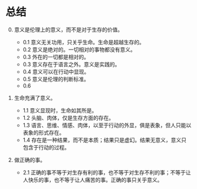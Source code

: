 # 总结

0. 意义是伦理上的意义，而不是对于生存的价值。
	- 0.1 意义无关功用，只关乎生命。生命是超越生存的。
	- 0.2 意义是绝对的。一切相对的事物都没有意义。
	- 0.3 外在的一切都是相对的。
	- 0.3 意义存在于语言之外。意义是实践的。
	- 0.4 意义可以在行动中显现。
	- 0.5 意义是伦理的判断标准。
	- 0.6 

1. 生命充满了意义。
	- 1.1 意义显现时，生命如其所是。
	- 1.2 头脑、肉体，仅是生存方面的存在。
	- 1.3 语言、思维、情感、肉体，以至于行动的外显，俱是表象，但人只能以表象的形式存在。
	- 1.4 存在是一种结果，而不是本质；结果只是虚幻。结果无意义，意义只包含于行动的过程。

2. 做正确的事。
	- 2.1 正确的事不等于对生存有利的事，也不等于对生存不利的事；不等于让人快乐的事，也不等于让人痛苦的事。正确的事只关乎意义。
<!--stackedit_data:
eyJoaXN0b3J5IjpbLTY2MTUxNzM4NiwxNjkzMzgzNTQ1LC0yMT
M5MDY1OTU3LC0yMDU4NDQ4MTUwLDI1ODYzMTM2OCw4MTA4NDk5
MjAsMTQyNjE2MTIyMyw2NjU2MjA4OTAsMTQzNDk5MjEyOCwtMT
gzMDE2NTcxOV19
-->